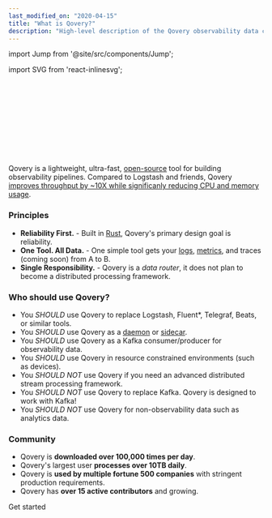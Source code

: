```yaml
---
last_modified_on: "2020-04-15"
title: "What is Qovery?"
description: "High-level description of the Qovery observability data collector and router."
---
```


import Jump from '@site/src/components/Jump';

import SVG from 'react-inlinesvg';

<SVG src="/img/components.svg" />

Qovery is a lightweight, ultra-fast, [open-source][urls.qovery_repo] tool for
building observability pipelines. Compared to Logstash and friends, Qovery
[improves throughput by ~10X while significanly reducing CPU and memory
usage][urls.qovery_performance].

### Principles

* **Reliability First.** - Built in [Rust][urls.rust], Qovery's primary design goal is reliability.
* **One Tool. All Data.** - One simple tool gets your [logs][docs.data-model.log], [metrics][docs.data-model.metric], and traces (coming soon) from A to B.
* **Single Responsibility.** - Qovery is a _data router_, it does not plan to become a distributed processing framework.

### Who should use Qovery?

* You _SHOULD_ use Qovery to replace Logstash, Fluent*, Telegraf, Beats, or similar tools.
* You _SHOULD_ use Qovery as a [daemon][docs.strategies#daemon] or [sidecar][docs.strategies#sidecar].
* You _SHOULD_ use Qovery as a Kafka consumer/producer for observability data.
* You _SHOULD_ use Qovery in resource constrained environments (such as devices).
* You _SHOULD NOT_ use Qovery if you need an advanced distributed stream processing framework.
* You _SHOULD NOT_ use Qovery to replace Kafka. Qovery is designed to work with Kafka!
* You _SHOULD NOT_ use Qovery for non-observability data such as analytics data.

### Community

* Qovery is **downloaded over 100,000 times per day**.
* Qovery's largest user **processes over 10TB daily**.
* Qovery is **used by multiple fortune 500 companies** with stringent production requirements.
* Qovery has **over 15 active contributors** and growing.

<Jump to="/guides/getting-started/">Get started</Jump>


[docs.data-model.log]: /docs/about/data-model/log/
[docs.data-model.metric]: /docs/about/data-model/metric/
[docs.strategies#daemon]: /docs/setup/deployment/strategies/#daemon
[docs.strategies#sidecar]: /docs/setup/deployment/strategies/#sidecar
[urls.qovery_performance]: https://qovery.dev/#performance
[urls.qovery_repo]: https://github.com/qovery
[urls.rust]: https://www.rust-lang.org/
